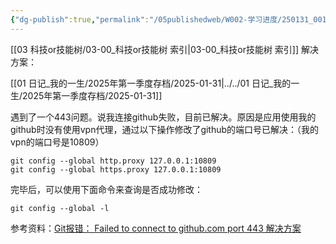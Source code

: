 ```yaml
---
{"dg-publish":true,"permalink":"/05publishedweb/W002-学习进度/250131_001Github报错：“Failed to connect to github.com port 443”/","noteIcon":"","created":"2025-02-21T21:51:50.695+08:00","updated":"2025-03-13T09:25:19.395+08:00"}
---
```






[[03 科技or技能树/03-00_科技or技能树 索引\|03-00_科技or技能树 索引]]
解决方案：

[[01 日记_我的一生/2025年第一季度存档/2025-01-31\|../../01 日记_我的一生/2025年第一季度存档/2025-01-31]]

遇到了一个443问题。说我连接github失败，目前已解决。原因是应用使用我的github时没有使用vpn代理，通过以下操作修改了github的端口号已解决：（我的vpn的端口号是10809）
```shell
git config --global http.proxy 127.0.0.1:10809 
git config --global https.proxy 127.0.0.1:10809
```
完毕后，可以使用下面命令来查询是否成功修改：
```shell
git config --global -l
```
参考资料：[Git报错： Failed to connect to github.com port 443 解决方案](https://blog.csdn.net/zpf1813763637/article/details/128340109)

